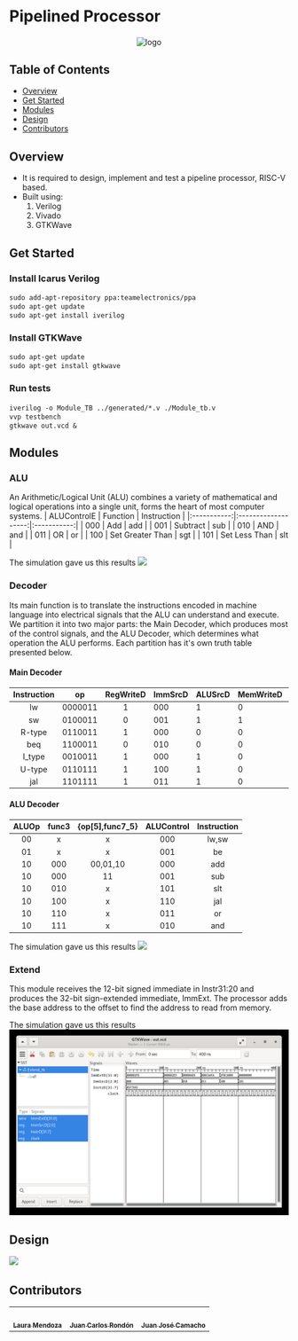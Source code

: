 # Pipelined Processor
<div align="center">
   <img align="center"  width="650px" src="https://cdn.dribbble.com/users/1366606/screenshots/8075231/dribbble-003.gif" alt="logo">
</div>

## Table of Contents

- <a href ="#about">Overview</a>
- <a href ="#getstarted">Get Started</a>
- <a href ="#modules">Modules</a>
- <a href ="#design">Design</a>
- <a href ="#contributors">Contributors</a>

## Overview <a id = "about"></a>
<ul>
   <li>
      It is required to design, implement and test a pipeline processor, RISC-V based.
   </li>
   <li>Built using:
   <ol>
      <li>Verilog</li>
      <li>Vivado</li>
      <li>GTKWave</li>
      </ol>
   </li>
</ul>

## Get Started <a id = "getstarted"></a>
### Install Icarus Verilog
```
sudo add-­apt­-repository ppa:team­electronics/ppa
sudo apt­-get update
sudo apt­-get install iverilog
```
### Install GTKWave
```
sudo apt­-get update
sudo apt­-get install gtkwave
```

### Run tests
```
iverilog -o Module_TB ../generated/*.v ./Module_tb.v
vvp testbench
gtkwave out.vcd &
```

## Modules <a id = "modules"></a>
### ALU
An Arithmetic/Logical Unit (ALU) combines a variety of mathematical and logical operations into a single unit, forms the heart of most computer systems.
| ALUControlE |       Function      | Instruction |
|:-----------:|:-------------------:|:-----------:|
|     000     |          Add        |     add     |
|     001     |       Subtract      |     sub     |
|     010     |          AND        |     and     |
|     011     |          OR         |      or     |
|     100     |   Set Greater Than  |     sgt     |
|     101     |     Set Less Than   |     slt     |

The simulation gave us this results
<img src="https://github.com/laurasmendozad/Pipelined-Processor/blob/main/Images/Testbench/ALU_tb.png">

### Decoder
Its main function is to translate the instructions encoded in machine language into electrical signals that the ALU can understand and execute. We partition it into two major parts: the Main Decoder, which produces most of the control signals, and the ALU Decoder, which determines what operation the ALU performs. Each partition has it's own truth table presented below.

#### Main Decoder
| Instruction |    op   | RegWriteD | ImmSrcD | ALUSrcD | MemWriteD | ResultSrcD | BranchD | ALUOp | JumpD |
|:-----------:|:-------:|:---------:|---------|---------|-----------|------------|---------|-------|-------|
|      lw     | 0000011 |     1     |   000   |    1    |     0     |     01     |    0    |   00  |   0   |
|      sw     | 0100011 |     0     |   001   |    1    |     1     |     11     |    0    |   00  |   0   |
|    R-type   | 0110011 |     1     |   000   |    0    |     0     |     00     |    0    |   10  |   0   |
|     beq     | 1100011 |     0     |   010   |    0    |     0     |     00     |    1    |   01  |   0   |
|    I_type   | 0010011 |     1     |   000   |    1    |     0     |     00     |    0    |   10  |   0   |
|    U-type   | 0110111 |     1     |   100   |    1    |     0     |     11     |    0    |   00  |   0   |
|     jal     | 1101111 |     1     |   011   |    1    |     0     |     10     |    0    |   00  |   1   |

#### ALU Decoder
| ALUOp | func3 | {op[5],func7_5} | ALUControl | Instruction |
|:-----:|:-----:|:---------------:|:----------:|:-----------:|
|   00  |   x   |        x        |     000    |    lw,sw    |
|   01  |   x   |        x        |     001    |      be     |
|   10  |  000  |     00,01,10    |     000    |     add     |
|   10  |  000  |        11       |     001    |     sub     |
|   10  |  010  |        x        |     101    |     slt     |
|   10  |  100  |        x        |     110    |     jal     |
|   10  |  110  |        x        |     011    |      or     |
|   10  |  111  |        x        |     010    |     and     |

The simulation gave us this results
<img src="https://github.com/laurasmendozad/Pipelined-Processor/blob/main/Images/Testbench/Decoder_tb.png">

### Extend
This module receives the 12-bit signed immediate in Instr31:20 and produces the 32-bit sign-extended immediate, ImmExt. The processor adds the base address to the offset to find the
address to read from memory.

The simulation gave us this results
<img src="https://github.com/laurasmendozad/Pipelined-Processor/blob/main/Images/Testbench/Extend_tb.png">


## Design <a id = "design"></a>
<img src="https://github.com/laurasmendozad/Pipelined-Processor/blob/main/Images/Schematic_Pipeline_Processor.png">


## Contributors <a id ="contributors"></a>
<table align="center" >
  <tr>
     <td align="center"><a href="https://github.com/laurasmendozad"><img src="https://avatars.githubusercontent.com/u/58611097?v=4" width="150px;" alt=""/><br /><sub><b>Laura Mendoza</b></sub></a><br /></td>
    <td align="center"><a href="https://github.com/juanrondon16" ><img src="https://avatars.githubusercontent.com/u/69017604?v=4" width="150px;" alt=""/><br /><sub><b>Juan Carlos Rondón</b></sub></a><br />
    </td>
      <td align="center"><a href="https://github.com/Juan090400"><img src="https://avatars.githubusercontent.com/u/185458274?v=4" width="150px;" alt=""/><br /><sub><b>Juan José Camacho</b></sub></a><br /></td>
  </tr>
</table>

